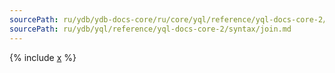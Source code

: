 ```yaml
---
sourcePath: ru/ydb/ydb-docs-core/ru/core/yql/reference/yql-docs-core-2/syntax/join.md
sourcePath: ru/ydb/yql/reference/yql-docs-core-2/syntax/join.md
---
```



{% include [x](_includes/join.md) %}

